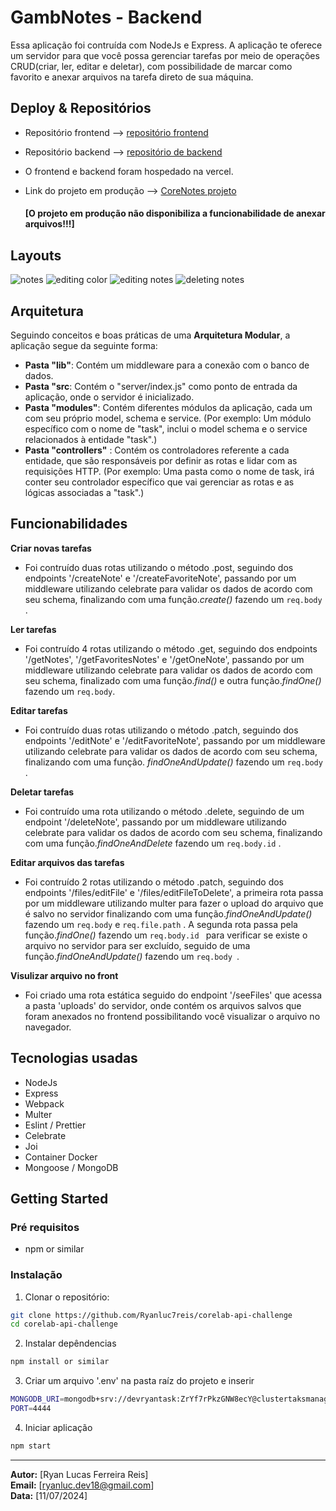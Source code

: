 # GambNotes - Backend

Essa aplicação foi contruída com NodeJs e Express. A aplicação te oferece um servidor para que você possa gerenciar tarefas por meio de operações CRUD(criar, ler, editar e deletar), com possibilidade de marcar como favorito e anexar arquivos na tarefa direto de sua máquina.

## Deploy & Repositórios

- Repositório frontend --> [repositório frontend](https://github.com/Ryanluc7reis/corelab-web-challenge)
- Repositório backend --> [repositório de backend](https://github.com/Ryanluc7reis/corelab-api-challenge)

- O frontend e backend foram hospedado na vercel.

- Link do projeto em produção --> [CoreNotes projeto](https://corelab-web-challenge-ryanlucas.vercel.app/)

  #### **[O projeto em produção não disponibiliza a funcionabilidade de anexar arquivos!!!]**

## Layouts
![notes](https://github.com/user-attachments/assets/29cbc36f-a863-448b-b1bb-de93f4599829)
![editing color](https://github.com/user-attachments/assets/a52791a0-8772-45d2-b88e-df1c0025ab57)
![editing notes](https://github.com/user-attachments/assets/a01df22c-3186-465b-b5af-d6ccb5e682fe)
![deleting notes](https://github.com/user-attachments/assets/ef43d055-4a14-4c45-9a09-e91e3216c4ab)
## Arquitetura

Seguindo conceitos e boas práticas de uma **Arquitetura Modular**, a aplicação segue da seguinte forma:

- **Pasta "lib"**: Contém um middleware para a conexão com o banco de dados.
- **Pasta "src**: Contém o "server/index.js" como ponto de entrada da aplicação, onde o servidor é inicializado.
- **Pasta "modules"**: Contém diferentes módulos da aplicação, cada um com seu próprio model, schema e service. (Por exemplo: Um módulo específico com o nome de "task", inclui o model schema e o service relacionados à entidade "task".)
- **Pasta "controllers"** : Contém os controladores referente a cada entidade, que são responsáveis por definir as rotas e lidar com as requisições HTTP. (Por exemplo: Uma pasta como o nome de task, irá conter seu controlador específico que vai gerenciar as rotas e as lógicas associadas a "task".)

## Funcionabilidades

**Criar novas tarefas**

- Foi contruído duas rotas utilizando o método .post, seguindo dos endpoints '/createNote' e '/createFavoriteNote', passando por um middleware utilizando celebrate para validar os dados de acordo com seu schema, finalizando com uma função._create()_ fazendo um `req.body` .

**Ler tarefas**

- Foi contruído 4 rotas utilizando o método .get, seguindo dos endpoints '/getNotes', '/getFavoritesNotes' e '/getOneNote', passando por um middleware utilizando celebrate para validar os dados de acordo com seu schema, finalizado com uma função._find()_ e outra função._findOne()_ fazendo um `req.body`.

**Editar tarefas**

- Foi contruído duas rotas utilizando o método .patch, seguindo dos endpoints '/editNote' e '/editFavoriteNote', passando por um middleware utilizando celebrate para validar os dados de acordo com seu schema, finalizando com uma função. _findOneAndUpdate()_ fazendo um `req.body` .

**Deletar tarefas**

- Foi contruído uma rota utilizando o método .delete, seguindo de um endpoint '/deleteNote', passando por um middleware utilizando celebrate para validar os dados de acordo com seu schema, finalizando com uma função._findOneAndDelete_ fazendo um `req.body.id` .

**Editar arquivos das tarefas**

- Foi contruído 2 rotas utilizando o método .patch, seguindo dos endpoints '/files/editFile' e '/files/editFileToDelete', a primeira rota passa por um middleware utilizando multer para fazer o upload do arquivo que é salvo no servidor finalizando com uma função._findOneAndUpdate()_ fazendo um `req.body` e `req.file.path` . A segunda rota passa pela função._findOne()_ fazendo um `req.body.id ` para verificar se existe o arquivo no servidor para ser excluído, seguido de uma função._findOneAndUpdate()_ fazendo um `req.body `.

**Visulizar arquivo no front**

- Foi criado uma rota estática seguido do endpoint '/seeFiles' que acessa a pasta 'uploads' do servidor, onde contém os arquivos salvos que foram anexados no frontend possibilitando você visualizar o arquivo no navegador.

## Tecnologias usadas

- NodeJs
- Express
- Webpack
- Multer
- Eslint / Prettier
- Celebrate
- Joi
- Container Docker
- Mongoose / MongoDB

## Getting Started

### Pré requisitos

- npm or similar

### Instalação

1. Clonar o repositório:

```bash
git clone https://github.com/Ryanluc7reis/corelab-api-challenge
cd corelab-api-challenge
```

2. Instalar depêndencias

```bash
npm install or similar
```

3. Criar um arquivo '.env' na pasta raíz do projeto e inserir

```bash
MONGODB_URI=mongodb+srv://devryantask:ZrYf7rPkzGNW8ecY@clustertaksmanager.8iltbeh.mongodb.net/devryantask?retryWrites=true&w=majority
PORT=4444
```

4. Iniciar aplicação

```bash
npm start
```

---

**Autor:** [Ryan Lucas Ferreira Reis]  
**Email:** [ryanluc.dev18@gmail.com]  
**Data:** [11/07/2024]
